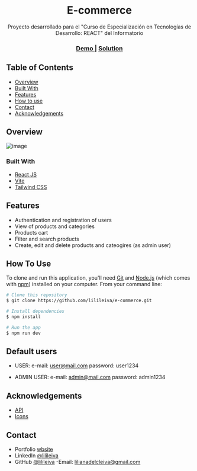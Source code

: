 <!-- Please update value in the {}  -->

<h1 align="center">E-commerce</h1>

<div align="center">
   Proyecto desarrollado para el "Curso de Especialización en Tecnologías de Desarrollo: REACT" del Informatorio
</div>

<div align="center">
  <h3>
    <a href="e-commerce-public-api.vercel.app/">
      Demo
    </a>
    <span> | </span>
    <a href="https://github.com/lilileiva/e-commerce">
      Solution
    </a>
  </h3>
</div>

<!-- TABLE OF CONTENTS -->

## Table of Contents

- [Overview](#overview)
- [Built With](#built-with)
- [Features](#features)
- [How to use](#how-to-use)
- [Contact](#contact)
- [Acknowledgements](#acknowledgements)

<!-- OVERVIEW -->

## Overview

![image]()

<!-- Introduce your projects by taking a screenshot or a gif. Try to tell visitors a story about your project by answering:

- Where can I see your demo?
- What was your experience?
- What have you learned/improved?
- Your wisdom? :) -->

### Built With

<!-- This section should list any major frameworks that you built your project using. Here are a few examples.-->

- [React JS](https://reactjs.org/)
- [Vite](https://vitejs.dev/guide/)
- [Tailwind CSS](https://tailwindcss.com/)


## Features

<!-- List the features of your application or follow the template. Don't share the figma file here :) -->

- Authentication and registration of users
- View of products and categories
- Products cart
- Filter and search products
- Create, edit and delete products and cateogires (as admin user)

## How To Use

<!-- Example: -->

To clone and run this application, you'll need [Git](https://git-scm.com) and [Node.js](https://nodejs.org/en/download/) (which comes with [npm](http://npmjs.com)) installed on your computer. From your command line:

```bash
# Clone this repository
$ git clone https://github.com/lilileiva/e-commerce.git

# Install dependencies
$ npm install

# Run the app
$ npm run dev
```

## Default users
- USER:
e-mail: user@mail.com
password: user1234

- ADMIN USER:
e-mail: admin@mail.com
password: admin1234

## Acknowledgements

<!-- This section should list any articles or add-ons/plugins that helps you to complete the project. This is optional but it will help you in the future. For example: -->

- [API](https://fakeapi.platzi.com/)
- [Icons](https://reactsvgicons.com/search?q=user)


## Contact

- Portfolio [wbsite](lilianaleiva.vercel.app)
- LinkedIn [@lilileiva](https://www.linkedin.com/in/lilianaleiva/)
- GitHub [@lilileiva](https://github.com/lilileiva)
-Email: lilianadelcleiva@gmail.com
